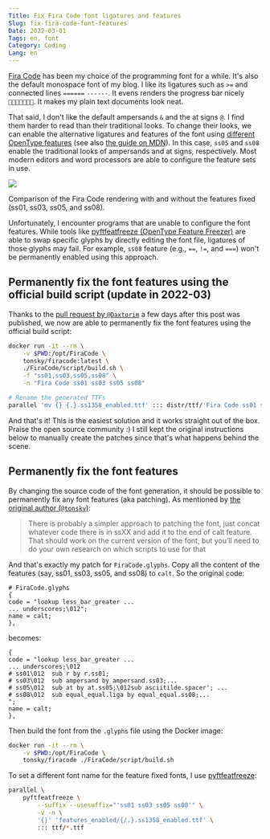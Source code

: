 ```yaml
---
Title: Fix Fira Code font ligatures and features
Slug: fix-fira-code-font-features
Date: 2022-03-01
Tags: en, font
Category: Coding
Lang: en
---
```


[Fira Code] has been my choice of the programming font for a while. It's also the default monospace font of my blog.
I like its ligatures such as `>=` and connected lines `======` `------`.
It evens renders the progress bar nicely ``.
It makes my plain text documents look neat.

That said, I don't like the default ampersands `&` and the at signs `@`.
I find them harder to read than their traditional looks.
To change their looks, we can enable the alternative ligatures and features of the font using [different OpenType features][opentype-features] (see also [the guide on MDN][opentype-features-mdn]).
In this case, `ss05` and `ss08` enable the traditional looks of ampersands and at signs, respectively.
Most modern editors and word processors are able to configure the feature sets in use.

<div class="figure">
    <img src="{attach}pics/fira_code_comparison.png">
    <p class="caption">Comparison of the Fira Code rendering with and without the features fixed (ss01, ss03, ss05, and ss08).</p>
</div>

Unfortunately, I encounter programs that are unable to configure the font features.
While tools like [pyftfeatfreeze (OpenType Feature Freezer)][pyftfeatfreeze] are able to swap specific glyphs by directly editing the font file, ligatures of those glyphs may fail.
For example, `ss08` feature (e.g., `==`, `!=`, and `===`) won't be permanently enabled using this approach.


## Permanently fix the font features using the official build script (update in 2022-03)

Thanks to the [pull request by `@Daxtorim`][pr-1387] a few days after this post was published, we now are able to permanently fix the font features using the official build script:

```bash
docker run -it --rm \
    -v $PWD:/opt/FiraCode \
    tonsky/firacode:latest \
    ./FiraCode/script/build.sh \
    -f "ss01,ss03,ss05,ss08" \
    -n "Fira Code ss01 ss03 ss05 ss08"

# Rename the generated TTFs
parallel 'mv {} {.}.ss1358_enabled.ttf' ::: distr/ttf/'Fira Code ss01 ss03 ss05 ss08'/*.ttf
```

And that's it!
This is the easiest solution and it works straight out of the box.
Praise the open source community :)
I still kept the original instructions below to manually create the patches since that's what happens behind the scene.


## Permanently fix the font features
By changing the source code of the font generation, it should be possible to permanently fix any font features (aka patching).
As mentioned by [the original author (`@tonsky`)][tonsky-comment]:

> There is probably a simpler approach to patching the font, just concat whatever code there is in ssXX and add it to the end of calt feature.
> That should work on the current version of the font, but you’ll need to do your own research on which scripts to use for that

And that's exactly my patch for `FiraCode.glyphs`.
Copy all the content of the features (say, ss01, ss03, ss05, and ss08) to `calt`. So the original code:

```text
# FiraCode.glyphs
{
code = "lookup less_bar_greater ...
... underscores;\012";
name = calt;
},
```

becomes:

```text
{
code = "lookup less_bar_greater ...
... underscores;\012
# ss01\012  sub r by r.ss01;
# ss03\012  sub ampersand by ampersand.ss03;...
# ss05\012  sub at by at.ss05;\012sub asciitilde.spacer'; ...
# ss08\012  sub equal_equal.liga by equal_equal.ss08;...
";
name = calt;
},
```

Then build the font from the `.glyphs` file using the Docker image:

```bash
docker run -it --rm \
    -v $PWD:/opt/FiraCode \
    tonsky/firacode ./FiraCode/script/build.sh
```

To set a different font name for the feature fixed fonts, I use [pyftfeatfreeze]:

```bash
parallel \
	pyftfeatfreeze \
		--suffix --usesuffix="'ss01 ss03 ss05 ss08'" \
        -v -n \
		'{}' 'features_enabled/{/.}.ss1358_enabled.ttf' \
		::: ttf/*.ttf
```


[Fira Code]: https://github.com/tonsky/FiraCode
[opentype-features]: https://ilovetypography.com/OpenType/opentype-features.html
[opentype-features-mdn]: https://developer.mozilla.org/en-US/docs/Web/CSS/CSS_Fonts/OpenType_fonts_guide
[pyftfeatfreeze]: https://twardoch.github.io/fonttools-opentype-feature-freezer/
[tonsky-comment]: https://github.com/tonsky/FiraCode/issues/869#issuecomment-548006778
[pr-1387]: https://github.com/tonsky/FiraCode/pull/1387
